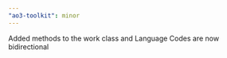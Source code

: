 ```yaml
---
"ao3-toolkit": minor
---
```


Added methods to the work class and Language Codes are now bidirectional
